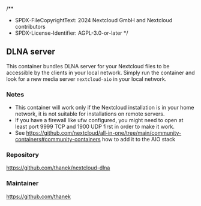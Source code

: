 /**
 * SPDX-FileCopyrightText: 2024 Nextcloud GmbH and Nextcloud contributors
 * SPDX-License-Identifier: AGPL-3.0-or-later
 */

## DLNA server
This container bundles DLNA server for your Nextcloud files to be accessible by the clients in your local network. Simply run the container and look for a new media server `nextcloud-aio` in your local network.

### Notes
- This container will work only if the Nextcloud installation is in your home network, it is not suitable for installations on remote servers.
- If you have a firewall like ufw configured, you might need to open at least port 9999 TCP and 1900 UDP first in order to make it work.
- See https://github.com/nextcloud/all-in-one/tree/main/community-containers#community-containers how to add it to the AIO stack

### Repository
https://github.com/thanek/nextcloud-dlna

### Maintainer
https://github.com/thanek

